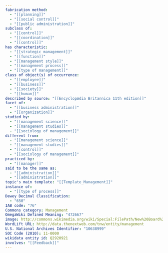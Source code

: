 ```yaml
---
fabrication method:
  - "[[planning]]"
  - "[[social control]]"
  - "[[public administration]]"
subclass of:
  - "[[control]]"
  - "[[coordination]]"
  - "[[control]]"
has characteristic:
  - "[[strategic management]]"
  - "[[function]]"
  - "[[management style]]"
  - "[[management process]]"
  - "[[type of management]]"
class of object(s) of occurrence:
  - "[[employee]]"
  - "[[business]]"
  - "[[society]]"
  - "[[human]]"
described by source: "[[Encyclopædia Britannica 11th edition]]"
facet of:
  - "[[business administration]]"
  - "[[organization]]"
studied by:
  - "[[management science]]"
  - "[[management studies]]"
  - "[[sociology of management]]"
different from:
  - "[[management science]]"
  - "[[management studies]]"
  - "[[control]]"
  - "[[sociology of management]]"
practiced by:
  - "[[manager]]"
said to be the same as:
  - "[[administration]]"
  - "[[administration]]"
topic's main template: "[[Template_Management]]"
instance of:
  - "[[type of process]]"
Dewey Decimal Classification:
  - "650"
IAB code: "76"
Commons category: Management
OmegaWiki Defined Meaning: "472667"
image: http://commons.wikimedia.org/wiki/Special:FilePath/New%20Board%20Room%20at%202%20Broadway%20%2816458634290%29.jpg
WordLift URL: http://data.thenextweb.com/tnw/entity/management
U.S. National Archives Identifier: "10638999"
SOC Code (2010): 11-0000
wikidata entity id: Q2920921
involves: "[[Feedback]]"
---
```

